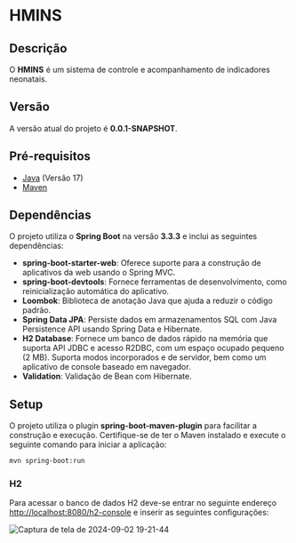 # HMINS

## Descrição
O **HMINS** é um sistema de controle e acompanhamento de indicadores neonatais.

## Versão
A versão atual do projeto é **0.0.1-SNAPSHOT**.

## Pré-requisitos
- [Java](https://www.oracle.com/java/technologies/javase-downloads.html) (Versão 17)
- [Maven](https://maven.apache.org/download.cgi)

## Dependências
O projeto utiliza o **Spring Boot** na versão **3.3.3** e inclui as seguintes dependências:

- **spring-boot-starter-web**: Oferece suporte para a construção de aplicativos da web usando o Spring MVC.
- **spring-boot-devtools**: Fornece ferramentas de desenvolvimento, como reinicialização automática do aplicativo.
- **Loombok**: Biblioteca de anotação Java que ajuda a reduzir o código padrão.
- **Spring Data JPA**: Persiste dados em armazenamentos SQL com Java Persistence API usando Spring Data e Hibernate.
- **H2 Database**: Fornece um banco de dados rápido na memória que suporta API JDBC e acesso R2DBC, com um espaço ocupado pequeno (2 MB). Suporta modos incorporados e de servidor, bem como um aplicativo de console baseado em navegador.
- **Validation**: Validação de Bean com Hibernate.




## Setup
O projeto utiliza o plugin **spring-boot-maven-plugin** para facilitar a construção e execução. Certifique-se de ter o Maven instalado e execute o seguinte comando para iniciar a aplicação:

```bash
mvn spring-boot:run
```

### H2
Para acessar o banco de dados H2 deve-se entrar no seguinte endereço [http://localhost:8080/h2-console](http://localhost:8080/h2-console) e inserir as seguintes configurações:

![Captura de tela de 2024-09-02 19-21-44](https://github.com/user-attachments/assets/cb167702-9353-42e4-956f-6edeb0243d24)

